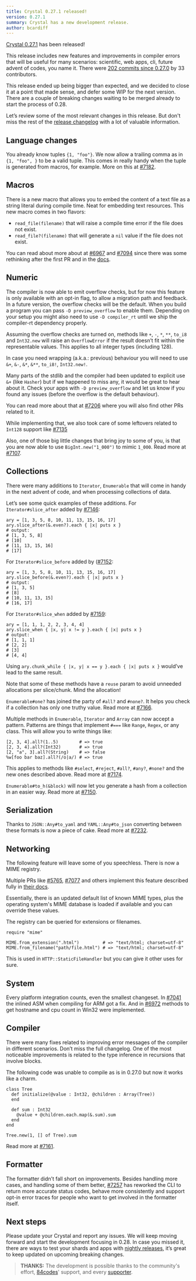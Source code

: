```yaml
---
title: Crystal 0.27.1 released!
version: 0.27.1
summary: Crystal has a new development release.
author: bcardiff
---
```


[Crystal 0.27.1](https://github.com/crystal-lang/crystal/releases/tag/0.27.1) has been released!

This release includes new features and improvements in compiler errors that will be useful for many scenarios: scientific, web apps, cli, future advent of codes, you name it. There were [202 commits since 0.27.0](https://github.com/crystal-lang/crystal/compare/0.27.0...0.27.1) by 33 contributors.

This release ended up being bigger than expected, and we decided to close it at a point that made sense, and defer some WIP for the next version. There are a couple of breaking changes waiting to be merged already to start the process of 0.28.

Let’s review some of the most relevant changes in this release. But don't miss the rest of the [release changelog](https://github.com/crystal-lang/crystal/releases/tag/0.27.1) with a lot of valuable information.

## Language changes

You already know tuples `{1, "foo"}`. We now allow a trailing comma as in `{1, "foo", }` to be a valid tuple. This comes in really handy when the tuple is generated from macros, for example. More on this at [#7182](https://github.com/crystal-lang/crystal/pull/7182).

## Macros

There is a new macro that allows you to embed the content of a text file as a string literal during compile time. Neat for embedding text resources. This new macro comes in two flavors:

- `read_file(filename)` that will raise a compile time error if the file does not exist.
- `read_file?(filename)` that will generate a `nil` value if the file does not exist.

You can read about more about at [#6967](https://github.com/crystal-lang/crystal/pull/6967) and [#7094](https://github.com/crystal-lang/crystal/pull/7094) since there was some rethinking after the first PR and in the [docs](https://crystal-lang.org/api/0.27.1/Crystal/Macros.html#read_file(filename):StringLiteral-instance-method).

## Numeric

The compiler is now able to emit overflow checks, but for now this feature is only available with an opt-in flag, to allow a migration path and feedback. In a future version, the overflow checks will be the default. When you build a program you can pass `-D preview_overflow` to enable them. Depending on your setup you might also need to use `-D compiler_rt` until we ship the compiler-rt dependency properly.

Assuming the overflow checks are turned on, methods like `+`, `-`, `*`, `**`, `to_i8` and `Int32.new` will raise an `OverflowError` if the result doesn’t fit within the representable values. This applies to all integer types (including 128).

In case you need wrapping (a.k.a.: previous) behaviour you will need to use `&+`, `&-`, `&*`, `&**`, `to_i8!`, `Int32.new!`.

Many parts of the stdlib and the compiler had been updated to explicit use `&+` (like `Hasher`) but if we happened to miss any, it would be great to hear about it. Check your apps with `-D preview_overflow` and let us know if you found any issues (before the overflow is the default behaviour).

You can read more about that at [#7206](https://github.com/crystal-lang/crystal/pull/7206) where you will also find other PRs related to it.

While implementing that, we also took care of some leftovers related to `Int128` support like [#7135](https://github.com/crystal-lang/crystal/pull/7135)

Also, one of those big little changes that bring joy to some of you, is that you are now able to use `BigInt.new("1_000")` to mimic `1_000`. Read more at [#7107](https://github.com/crystal-lang/crystal/pull/7107).

## Collections

There were many additions to `Iterator`, `Enumerable` that will come in handy in the next advent of code, and when processing collections of data.

Let’s see some quick examples of these additions. For `Iterator#slice_after` added by [#7146](https://github.com/crystal-lang/crystal/pull/7146):

```crystal
ary = [1, 3, 5, 8, 10, 11, 13, 15, 16, 17]
ary.slice_after(&.even?).each { |x| puts x }
# output:
# [1, 3, 5, 8]
# [10]
# [11, 13, 15, 16]
# [17]
```

For `Iterator#slice_before` added by ([#7152](https://github.com/crystal-lang/crystal/pull/7152):

```crystal
ary = [1, 3, 5, 8, 10, 11, 13, 15, 16, 17]
ary.slice_before(&.even?).each { |x| puts x }
# output:
# [1, 3, 5]
# [8]
# [10, 11, 13, 15]
# [16, 17]
```

For `Iterator#slice_when` added by [#7159](https://github.com/crystal-lang/crystal/pull/7159):

```crystal
ary = [1, 1, 1, 2, 2, 3, 4, 4]
ary.slice_when { |x, y| x != y }.each { |x| puts x }
# output:
# [1, 1, 1]
# [2, 2]
# [3]
# [4, 4]
```

Using `ary.chunk_while { |x, y| x == y }.each { |x| puts x }` would’ve lead to the same result.

Note that some of these methods have a `reuse` param to avoid unneeded allocations per slice/chunk. Mind the allocation!

`Enumerable#one?` has joined the party of `#all?` and `#none?`. It helps you check if a collection has only one truthy value. Read more at [#7166](https://github.com/crystal-lang/crystal/pull/7166).

Multiple methods in `Enumerable`, `Iterator` and `Array` can now accept a pattern. Patterns are things that implement `#===` like `Range`, `Regex`, or any class. This will allow you to write things like:

```crystal
[2, 3, 4].all?(1..5)        # => true
[2, 3, 4].all?(Int32)       # => true
[2, "a", 3].all?(String)    # => false
%w[foo bar baz].all?(/o|a/) # => true
```

This applies to methods like `#select`, `#reject`, `#all?`, `#any?`, `#none?` and the new ones described above. Read more at [#7174](https://github.com/crystal-lang/crystal/pull/7174).

`Enumerable#to_h(&block)` will now let you generate a hash from a collection in an easier way. Read more at [#7150](https://github.com/crystal-lang/crystal/pull/7150).

## Serialization

Thanks to `JSON::Any#to_yaml` and `YAML::Any#to_json` converting between these formats is now a piece of cake. Read more at [#7232](https://github.com/crystal-lang/crystal/pull/7232).

## Networking

The following feature will leave some of you speechless. There is now a MIME registry.

Multiple PRs like [#5765](https://github.com/crystal-lang/crystal/pull/5765), [#7077](https://github.com/crystal-lang/crystal/pull/7077) and others implement this feature described fully in [their docs](https://crystal-lang.org/api/0.27.1/MIME.html).

Essentially, there is an updated default list of known MIME types, plus the operating system's MIME database is loaded if available and you can override these values.

The registry can be queried for extensions or filenames.

```crystal
require "mime"

MIME.from_extension(".html")         # => "text/html; charset=utf-8"
MIME.from_filename("path/file.html") # => "text/html; charset=utf-8"
```

This is used in `HTTP::StaticFileHandler` but you can give it other uses for sure.

## System

Every platform integration counts, even the smallest changeset. In [#7041](https://github.com/crystal-lang/crystal/pull/7041) the inlined ASM when compiling for ARM got a fix. And in [#6972](https://github.com/crystal-lang/crystal/pull/6972) methods to get  hostname and cpu count in Win32 were implemented.

## Compiler

There were many fixes related to improving error messages of the compiler in different scenarios. Don’t miss the full changelog. One of the most noticeable improvements is related to the type inference in recursions that involve blocks.

The following code was unable to compile as is in 0.27.0 but now it works like a charm.

```crystal
class Tree
  def initialize(@value : Int32, @children : Array(Tree))
  end

  def sum : Int32
    @value + @children.each.map(&.sum).sum
  end
end

Tree.new(1, [] of Tree).sum
```

Read more at [#7161](https://github.com/crystal-lang/crystal/pull/7161).

## Formatter

The formatter didn’t fall short on improvements. Besides handling more cases, and handling some of them better, [#7257](https://github.com/crystal-lang/crystal/pull/7257) has reworked the CLI to return more accurate status codes, behave more consistently and support opt-in error traces for people who want to get involved in the formatter itself.

## Next steps

Please update your Crystal and report any issues. We will keep moving forward and start the development focusing in 0.28. In case you missed it, there are ways to test your shards and apps with [nightly releases](https://crystal-lang.org/2018/09/04/using-circleci-2.0-for-your-crystal-projects.html), it’s great to keep updated on upcoming breaking changes.

> **THANKS:**
> The development is possible thanks to the community's effort, [84codes](https://www.84codes.com/)' support, and every [supporter](https://crystal-lang.org/sponsors).
